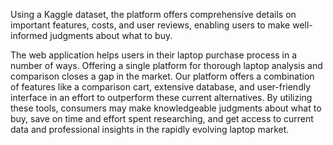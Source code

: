 Using a Kaggle dataset, the platform offers comprehensive details on important features, costs, and user reviews, enabling users to make well-informed judgments about what to buy. 

The web application helps users in their laptop purchase process in a number of ways. Offering a single platform for thorough laptop analysis and comparison closes a gap in the market. Our platform offers a combination of features like a comparison cart, extensive database, and user-friendly interface in an effort to outperform these current alternatives. By utilizing these tools, consumers may make knowledgeable judgments about what to buy, save on time and effort spent researching, and get access to current data and professional insights in the rapidly evolving laptop market.

